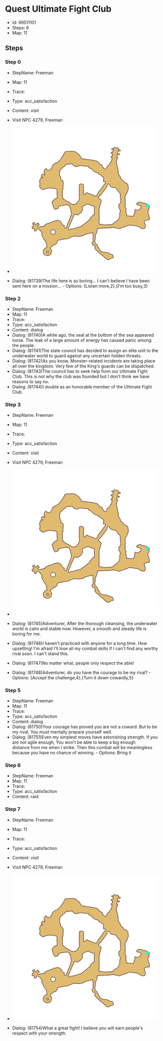 # Quest Ultimate Fight Club

- Id: 99511101
- Steps: 6
- Map: 11

## Steps

### Step 0
- StepName:  Freeman
- Map:  11
- Trace:  
- Type:  acc_satisfaction
- Content:  visit
- Visit NPC 4279, Freeman

- ![images/99511101_0.png](images/99511101_0.png)
- Dialog: (81739)The life here is so boring... I can't believe I have been sent here on a mission... - Options: {Listen more,2},{I'm too busy,3}


### Step 2
- StepName:  Freeman
- Map:  11
- Trace:  
- Type:  acc_satisfaction
- Content:  dialog
- Dialog: (81740)A while ago, the seal at the bottom of the sea appeared loose. The leak of a large amount of energy has caused panic among the people.
- Dialog: (81741)The state council has decided to assign an elite unit to the underwater world to guard against any uncertain hidden threats.
- Dialog: (81742)As you know, Monster-related incidents are taking place all over the kingdom. Very few of the King's guards can be dispatched.
- Dialog: (81743)The council has to seek help from our Ultimate Fight Club. This is not why the club was founded but I don't think we have reasons to say no.
- Dialog: (81744)I double as an honorable member of the Ultimate Fight Club.


### Step 3
- StepName:  Freeman
- Map:  11
- Trace:  
- Type:  acc_satisfaction
- Content:  visit
- Visit NPC 4279, Freeman

- ![images/99511101_3.png](images/99511101_3.png)
- Dialog: (81745)Adventurer, After the thorough cleansing, the underwater world is calm and stable now. However, a smooth and steady life is boring for me.
- Dialog: (81746)I haven't practiced with anyone for a long time. How upsetting! I'm afraid I'll lose all my combat skills if I can't find any worthy rival soon. I can't stand this.
- Dialog: (81747)No matter what, people only respect the able!
- Dialog: (81748)Adventurer, do you have the courage to be my rival? - Options: {Accept the challenge,4},{Turn it down cowardly,5}


### Step 5
- StepName:  Freeman
- Map:  11
- Trace:  
- Type:  acc_satisfaction
- Content:  dialog
- Dialog: (81750)Your courage has proved you are not a coward. But to be my rival, You must mentally prepare yourself well.
- Dialog: (81751)Even my simplest moves have astonishing strength. If you are not agile enough, You won't be able to keep a big enough distance from me when I strike. Then this combat will be meaningless because you have no chance of winning. - Options: Bring it


### Step 6
- StepName:  Freeman
- Map:  11
- Trace:  
- Type:  acc_satisfaction
- Content:  raid


### Step 7
- StepName:  Freeman
- Map:  11
- Trace:  
- Type:  acc_satisfaction
- Content:  visit
- Visit NPC 4279, Freeman

- ![images/99511101_7.png](images/99511101_7.png)
- Dialog: (81754)What a great fight! I believe you will earn people's respect with your strength.


